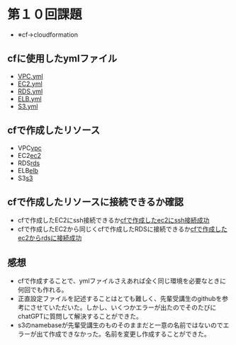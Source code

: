# 第１０回課題
* ※cf→cloudformation

## cfに使用したymlファイル
* [VPC.yml](VPC.yml)
* [EC2.yml](EC2.yml)
* [RDS.yml](RDS.yml)
* [ELB.yml](ELB.yml)
* [S3.yml](S3.yml)

## cfで作成したリソース
* VPC[vpc](images/AWS_lecture10_evi/cfで作成したvpc%202025-03-28%20121958.png)
* EC2[ec2](images/AWS_lecture10_evi/cfで作成したec2%202025-03-28%20121734.png)
* RDS[rds](images/AWS_lecture10_evi/cfで作成したrds%202025-03-28%20121831.png)
* ELB[elb](images/AWS_lecture10_evi/cfで作成したalb%202025-03-28%20122439.png)
* S3[s3](images/AWS_lecture10_evi/cfで作成したs3%202025-03-28%20122049.png)

## cfで作成したリソースに接続できるか確認
* cfで作成したEC2にssh接続できるか[cfで作成したec2にssh接続成功](images/AWS_lecture10_evi/cfで作成したec2にssh接続成功2025-03-28%20123603.png) 
* cfで作成したEC2から同じくcfで作成したRDSに接続できるか[cfで作成したec2からrdsに接続成功](images/AWS_lecture10_evi/cfで作成したec2からrdsに接続成功2025-03-28%20132414.png)

## 感想
* cfで作成することで、ymlファイルさえあれば全く同じ環境を必要なときに何回でも作れる。
* 正直設定ファイルを記述することはとても難しく、先輩受講生のgithubを参考にさせていただいた。しかし、いくつかエラーが出たのでそのたびにchatGPTに質問して解決することができた。
* s3のnamebaseが先輩受講生のものそのままだと一意の名前ではないのでエラーが出て作成できなかった。名前を変更し作成することができた。